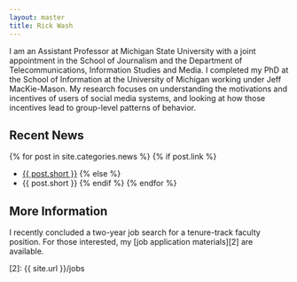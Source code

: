 ```yaml
---
layout: master
title: Rick Wash
---
```


I am an Assistant Professor at Michigan State University with a joint appointment in the School of
Journalism and the Department of Telecommunications, Information Studies and Media. I completed my
PhD at the School of Information at the University of Michigan working under Jeff MacKie-Mason. My
research focuses on understanding the motivations and incentives of users of social media systems,
and looking at how those incentives lead to group-level patterns of behavior.

Recent News
-----------

{% for post in site.categories.news %}
{% if post.link %}
* [{{ post.short }}]({{post.url}})
{% else %}
* {{ post.short }}
{% endif %}
{% endfor %}


More Information
----------------

I recently concluded a two-year job search for a tenure-track faculty position.  For those
interested, my [job application materials][2] are available.

[2]: {{ site.url }}/jobs

